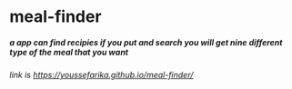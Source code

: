 # meal-finder

##### a app can find recipies if you put and search you will get nine different type of the meal that you want
###### link is https://youssefarika.github.io/meal-finder/
